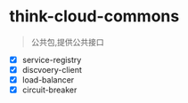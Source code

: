 # think-cloud-commons

> 公共包,提供公共接口

* [x] service-registry
* [x] discvoery-client
* [x] load-balancer
* [x] circuit-breaker
